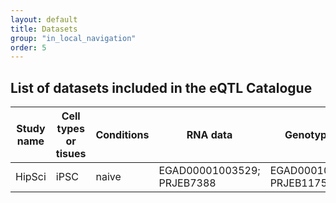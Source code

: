 ```yaml
---
layout: default
title: Datasets
group: "in_local_navigation"
order: 5
---
```


## List of datasets included in the eQTL Catalogue

| Study name | Cell types or tisues | Conditions | RNA data | Genotype data | Donors | Samples |
|---|---|---|---|---|---|---|
| HipSci | iPSC | naive | EGAD00001003529; PRJEB7388 | EGAD00010001147; PRJEB11752 | 322 | 322 |